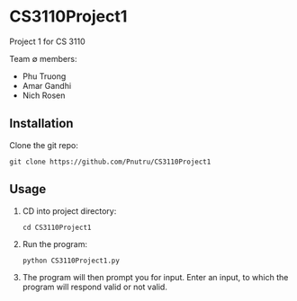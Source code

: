 # CS3110Project1
Project 1 for CS 3110

Team ∅ members:
- Phu Truong
- Amar Gandhi
- Nich Rosen

## Installation

Clone the git repo:

`git clone https://github.com/Pnutru/CS3110Project1`


## Usage

1. CD into project directory:

    `cd CS3110Project1`

1. Run the program:

    `python CS3110Project1.py`

1. The program will then prompt you for input. Enter an input, to which the program will respond valid or not valid.
